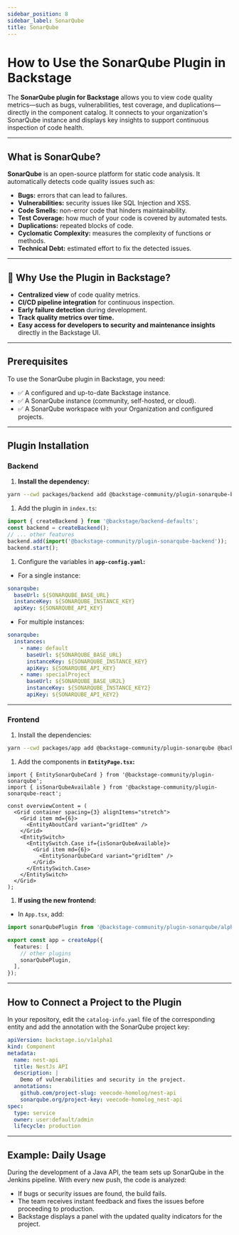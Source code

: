 ```yaml
---
sidebar_position: 8
sidebar_label: SonarQube
title: SonarQube
---
```


# How to Use the SonarQube Plugin in Backstage

The **SonarQube plugin for Backstage** allows you to view code quality metrics—such as bugs, vulnerabilities, test coverage, and duplications—directly in the component catalog. It connects to your organization's SonarQube instance and displays key insights to support continuous inspection of code health.

---

## What is SonarQube?

**SonarQube** is an open-source platform for static code analysis. It automatically detects code quality issues such as:

- **Bugs:** errors that can lead to failures.
- **Vulnerabilities:** security issues like SQL Injection and XSS.
- **Code Smells:** non-error code that hinders maintainability.
- **Test Coverage:** how much of your code is covered by automated tests.
- **Duplications:** repeated blocks of code.
- **Cyclomatic Complexity:** measures the complexity of functions or methods.
- **Technical Debt:** estimated effort to fix the detected issues.

---

## 🎯 Why Use the Plugin in Backstage?

- **Centralized view** of code quality metrics.
- **CI/CD pipeline integration** for continuous inspection.
- **Early failure detection** during development.
- **Track quality metrics over time.**
- **Easy access for developers to security and maintenance insights** directly in the Backstage UI.

---

## Prerequisites

To use the SonarQube plugin in Backstage, you need:

- ✅ A configured and up-to-date Backstage instance.
- ✅ A SonarQube instance (community, self-hosted, or cloud).
- ✅ A SonarQube workspace with your Organization and configured projects.

---

## Plugin Installation

### Backend

1. **Install the dependency:**

```bash
yarn --cwd packages/backend add @backstage-community/plugin-sonarqube-backend
```

1. Add the plugin in `index.ts`:

```ts
import { createBackend } from '@backstage/backend-defaults';
const backend = createBackend();
// ... other features
backend.add(import('@backstage-community/plugin-sonarqube-backend'));
backend.start();
```

1. Configure the variables in **`app-config.yaml`:**
- For a single instance:

```yaml
sonarqube:
  baseUrl: ${SONARQUBE_BASE_URL}
  instanceKey: ${SONARQUBE_INSTANCE_KEY}
  apiKey: ${SONARQUBE_API_KEY}
```

- For multiple instances:

```yaml
sonarqube:
  instances:
    - name: default
      baseUrl: ${SONARQUBE_BASE_URL}
      instanceKey: ${SONARQUBE_INSTANCE_KEY}
      apiKey: ${SONARQUBE_API_KEY}
    - name: specialProject
      baseUrl: ${SONARQUBE_BASE_UR2L}
      instanceKey: ${SONARQUBE_INSTANCE_KEY2}
      apiKey: ${SONARQUBE_API_KEY2}
```

---

### Frontend

1. Install the dependencies:

```bash
yarn --cwd packages/app add @backstage-community/plugin-sonarqube @backstage-community/plugin-sonarqube-react
```

1. Add the components in **`EntityPage.tsx`:**

```tsx
import { EntitySonarQubeCard } from '@backstage-community/plugin-sonarqube';
import { isSonarQubeAvailable } from '@backstage-community/plugin-sonarqube-react';

const overviewContent = (
  <Grid container spacing={3} alignItems="stretch">
    <Grid item md={6}>
      <EntityAboutCard variant="gridItem" />
    </Grid>
    <EntitySwitch>
      <EntitySwitch.Case if={isSonarQubeAvailable}>
        <Grid item md={6}>
          <EntitySonarQubeCard variant="gridItem" />
        </Grid>
      </EntitySwitch.Case>
    </EntitySwitch>
  </Grid>
);
```

1. **If using the new frontend:**
- In `App.tsx`, add:

```ts
import sonarQubePlugin from '@backstage-community/plugin-sonarqube/alpha';

export const app = createApp({
  features: [
    // other plugins
    sonarQubePlugin,
  ],
});
```

---

## How to Connect a Project to the Plugin

In your repository, edit the `catalog-info.yaml` file of the corresponding entity and add the annotation with the SonarQube project key:

```yaml
apiVersion: backstage.io/v1alpha1
kind: Component
metadata:
  name: nest-api
  title: NestJs API
  description: |
    Demo of vulnerabilities and security in the project.
  annotations:
    github.com/project-slug: veecode-homolog/nest-api
    sonarqube.org/project-key: veecode-homolog_nest-api
spec:
  type: service
  owner: user:default/admin
  lifecycle: production

```

---

## Example: Daily Usage

During the development of a Java API, the team sets up SonarQube in the Jenkins pipeline. With every new push, the code is analyzed:

- If bugs or security issues are found, the build fails.
- The team receives instant feedback and fixes the issues before proceeding to production.
- Backstage displays a panel with the updated quality indicators for the project.